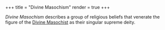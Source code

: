 +++
title = "Divine Masochism"
render = true
+++

*Divine Masochism* describes a group of religious beliefs that venerate the figure of the [Divine Masochist](@/characters/divine-masochist.md) as their singular supreme deity.

